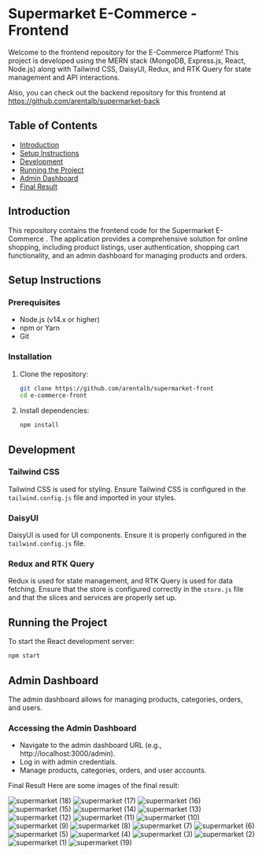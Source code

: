 # Supermarket E-Commerce  - Frontend
Welcome to the frontend repository for the E-Commerce Platform! This project is developed using the MERN stack (MongoDB, Express.js, React, Node.js) along with Tailwind CSS, DaisyUI, Redux, and RTK Query for state management and API interactions.

Also, you can check out the backend repository for this frontend at https://github.com/arentalb/supermarket-back

## Table of Contents

- [Introduction](#introduction)
- [Setup Instructions](#setup-instructions)
- [Development](#development)
- [Running the Project](#running-the-project)
- [Admin Dashboard](#admin-dashboard)
- [Final Result](#final-result)

## Introduction

This repository contains the frontend code for the Supermarket E-Commerce . The application provides a comprehensive solution for online shopping, including product listings, user authentication, shopping cart functionality, and an admin dashboard for managing products and orders. 

## Setup Instructions

### Prerequisites

- Node.js (v14.x or higher)
- npm or Yarn
- Git

### Installation

1. Clone the repository:
    ```bash
    git clone https://github.com/arentalb/supermarket-front
    cd e-commerce-front
    ```
2. Install dependencies:
    ```bash
    npm install
    ```

## Development

### Tailwind CSS

Tailwind CSS is used for styling. Ensure Tailwind CSS is configured in the `tailwind.config.js` file and imported in your styles.

### DaisyUI

DaisyUI is used for UI components. Ensure it is properly configured in the `tailwind.config.js` file.

### Redux and RTK Query

Redux is used for state management, and RTK Query is used for data fetching. Ensure that the store is configured correctly in the `store.js` file and that the slices and services are properly set up.

## Running the Project

To start the React development server:

```bash
npm start
```

## Admin Dashboard
The admin dashboard allows for managing products, categories, orders, and users.


### Accessing the Admin Dashboard
- Navigate to the admin dashboard URL (e.g., http://localhost:3000/admin).
- Log in with admin credentials.
- Manage products, categories, orders, and user accounts.


Final Result
Here are some images of the final result:

![supermarket (18)](https://github.com/arentalb/supermarket-front/assets/70669302/7f24a211-e104-415a-a3da-6a4d8e67595f)
![supermarket (17)](https://github.com/arentalb/supermarket-front/assets/70669302/06623afe-b6c0-46fb-9b1a-8348ebdc110d)
![supermarket (16)](https://github.com/arentalb/supermarket-front/assets/70669302/dae74788-6e67-40c2-9b5a-7d3d8be6ce65)
![supermarket (15)](https://github.com/arentalb/supermarket-front/assets/70669302/4b95edbb-7001-4878-8763-16111371d4f6)
![supermarket (14)](https://github.com/arentalb/supermarket-front/assets/70669302/3a13e90d-41a0-4195-8611-169a99336caf)
![supermarket (13)](https://github.com/arentalb/supermarket-front/assets/70669302/9858287d-195f-497f-adda-b484868b6692)
![supermarket (12)](https://github.com/arentalb/supermarket-front/assets/70669302/f0d799e0-cf75-4386-8042-1e1ce4f74373)
![supermarket (11)](https://github.com/arentalb/supermarket-front/assets/70669302/79bac75c-4a86-4705-bf94-02ce2d7c7bbb)
![supermarket (10)](https://github.com/arentalb/supermarket-front/assets/70669302/05c16aa6-e918-4d39-af85-d02c0c9ef5a6)
![supermarket (9)](https://github.com/arentalb/supermarket-front/assets/70669302/3114f835-1c90-4f74-9c79-79b1dcc11992)
![supermarket (8)](https://github.com/arentalb/supermarket-front/assets/70669302/ce8ed117-dca3-4a3d-bdd0-770113df8ab0)
![supermarket (7)](https://github.com/arentalb/supermarket-front/assets/70669302/30d1e972-daf6-42a5-ae61-35366fdbd487)
![supermarket (6)](https://github.com/arentalb/supermarket-front/assets/70669302/0ea2814c-3a42-4856-ba9a-6696183bae77)
![supermarket (5)](https://github.com/arentalb/supermarket-front/assets/70669302/368f22da-009f-4e99-9214-247baf1a0f9d)
![supermarket (4)](https://github.com/arentalb/supermarket-front/assets/70669302/0af16644-d100-43c3-90bd-25c6f7700489)
![supermarket (3)](https://github.com/arentalb/supermarket-front/assets/70669302/99f391df-523e-4bb1-9a77-200fe8cfa8f0)
![supermarket (2)](https://github.com/arentalb/supermarket-front/assets/70669302/cebef962-b501-45c3-8307-0eaa6524e20c)
![supermarket (1)](https://github.com/arentalb/supermarket-front/assets/70669302/0b7e2dc1-04c2-42ba-8d68-746043e6af50)
![supermarket (19)](https://github.com/arentalb/supermarket-front/assets/70669302/f4a6c211-3a0b-4e3c-87b2-b0d9b0ff46e8)
